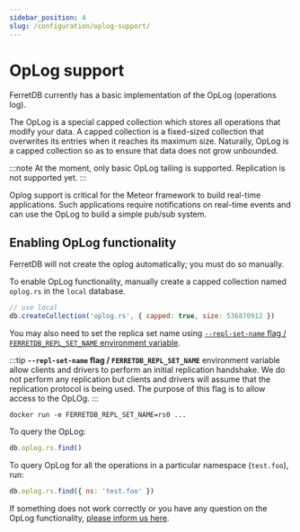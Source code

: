 ```yaml
---
sidebar_position: 4
slug: /configuration/oplog-support/
---
```


# OpLog support

FerretDB currently has a basic implementation of the OpLog (operations log).

The OpLog is a special capped collection which stores all operations that modify your data.
A capped collection is a fixed-sized collection that overwrites its entries when it reaches its maximum size.
Naturally, OpLog is a capped collection so as to ensure that data does not grow unbounded.

:::note
At the moment, only basic OpLog tailing is supported.
Replication is not supported yet.
:::

Oplog support is critical for the Meteor framework to build real-time applications.
Such applications require notifications on real-time events and can use the OpLog to build a simple pub/sub system.

## Enabling OpLog functionality

FerretDB will not create the oplog automatically; you must do so manually.

To enable OpLog functionality, manually create a capped collection named `oplog.rs` in the `local` database.

```javascript
// use local
db.createCollection('oplog.rs', { capped: true, size: 536870912 })
```

You may also need to set the replica set name using [`--repl-set-name` flag / `FERRETDB_REPL_SET_NAME` environment variable](flags.md#general).

:::tip
**`--repl-set-name` flag / `FERRETDB_REPL_SET_NAME`** environment variable allow clients and drivers to perform an initial replication handshake.
We do not perform any replication but clients and drivers will assume that the replication protocol is being used.
The purpose of this flag is to allow access to the OpLOg.
:::

```shell
docker run -e FERRETDB_REPL_SET_NAME=rs0 ...
```

To query the OpLog:

```javascript
db.oplog.rs.find()
```

To query OpLog for all the operations in a particular namespace (`test.foo`), run:

```javascript
db.oplog.rs.find({ ns: 'test.foo' })
```

If something does not work correctly or you have any question on the OpLog functionality, [please inform us here](https://github.com/FerretDB/FerretDB/issues/new?assignees=ferretdb-bot&labels=code%2Fbug%2Cnot+ready&projects=&template=bug.yml).
